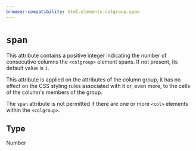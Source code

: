 ```yaml
---
browser-compatibility: html.elements.colgroup.span
---
```


# `span`

This attribute contains a positive integer indicating the number of
consecutive columns the `<colgroup>` element spans. If not present,
its default value is `1`.

This attribute is applied on the attributes of the column
group, it has no effect on the CSS styling rules associated with it
or, even more, to the cells of the column's members of the group.

The `span` attribute is not permitted if there are one or more
`<col>` elements within the `<colgroup>`.

## Type

Number
